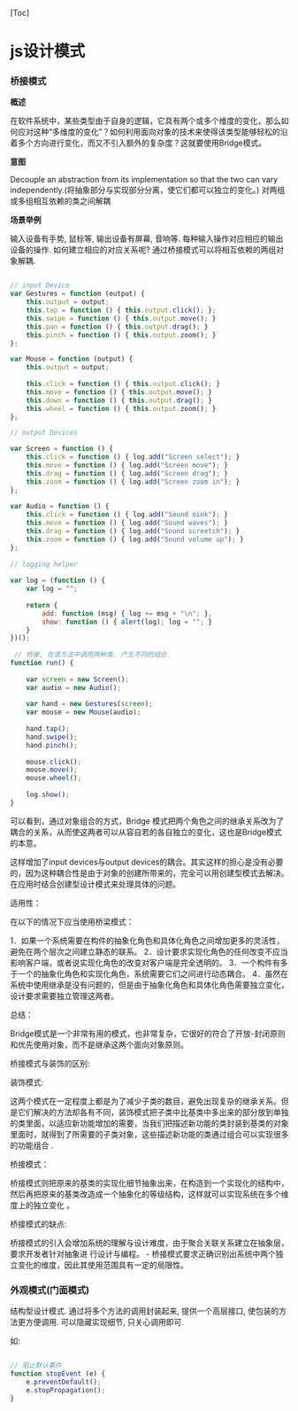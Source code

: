 [Toc]

# js设计模式

### 桥接模式

**概述**

在软件系统中，某些类型由于自身的逻辑，它具有两个或多个维度的变化，那么如何应对这种“多维度的变化”？如何利用面向对象的技术来使得该类型能够轻松的沿着多个方向进行变化，而又不引入额外的复杂度？这就要使用Bridge模式。

**意图**

Decouple an abstraction from its implementation so that the two can vary independently.(将抽象部分与实现部分分离，使它们都可以独立的变化。)
对两组或多组相互依赖的类之间解耦

**场景举例**

输入设备有手势, 鼠标等, 输出设备有屏幕, 音响等. 每种输入操作对应相应的输出设备的操作. 如何建立相应的对应关系呢? 通过桥接模式可以将相互依赖的两组对象解耦.

```javascript

// input Device
var Gestures = function (output) {
	this.output = output;
	this.tap = function () { this.output.click(); };
	this.swipe = function () { this.output.move(); }
    this.pan = function () { this.output.drag(); }
    this.pinch = function () { this.output.zoom(); }
};

var Mouse = function (output) {
	this.output = output;
 
    this.click = function () { this.output.click(); }
    this.move = function () { this.output.move(); }
    this.down = function () { this.output.drag(); }
    this.wheel = function () { this.output.zoom(); }
};

// output Devices

var Screen = function () {
    this.click = function () { log.add("Screen select"); }
    this.move = function () { log.add("Screen move"); }
    this.drag = function () { log.add("Screen drag"); }
    this.zoom = function () { log.add("Screen zoom in"); }
};
 
var Audio = function () {
    this.click = function () { log.add("Sound oink"); }
    this.move = function () { log.add("Sound waves"); }
    this.drag = function () { log.add("Sound screetch"); }
    this.zoom = function () { log.add("Sound volume up"); }
};
 
// logging helper
 
var log = (function () {
    var log = "";
 
    return {
        add: function (msg) { log += msg + "\n"; },
        show: function () { alert(log); log = ""; }
    }
})();
 
 // 桥接, 在该方法中调用两种类. 产生不同的组合.
function run() {
 
    var screen = new Screen();
    var audio = new Audio();
 
    var hand = new Gestures(screen);
    var mouse = new Mouse(audio);
 
    hand.tap();
    hand.swipe();
    hand.pinch();
 
    mouse.click();
    mouse.move();
    mouse.wheel();
 
    log.show();
}


```

可以看到，通过对象组合的方式，Bridge 模式把两个角色之间的继承关系改为了耦合的关系，从而使这两者可以从容自若的各自独立的变化，这也是Bridge模式的本意。

这样增加了input devices与output devices的耦合。其实这样的担心是没有必要的，因为这种耦合性是由于对象的创建所带来的，完全可以用创建型模式去解决。在应用时结合创建型设计模式来处理具体的问题。

适用性：

在以下的情况下应当使用桥梁模式：

1．如果一个系统需要在构件的抽象化角色和具体化角色之间增加更多的灵活性，避免在两个层次之间建立静态的联系。 
2．设计要求实现化角色的任何改变不应当影响客户端，或者说实现化角色的改变对客户端是完全透明的。
3．一个构件有多于一个的抽象化角色和实现化角色，系统需要它们之间进行动态耦合。 
4．虽然在系统中使用继承是没有问题的，但是由于抽象化角色和具体化角色需要独立变化，设计要求需要独立管理这两者。

总结：

Bridge模式是一个非常有用的模式，也非常复杂，它很好的符合了开放-封闭原则和优先使用对象，而不是继承这两个面向对象原则。

桥接模式与装饰的区别:

装饰模式:

这两个模式在一定程度上都是为了减少子类的数目，避免出现复杂的继承关系。但是它们解决的方法却各有不同，装饰模式把子类中比基类中多出来的部分放到单独的类里面，以适应新功能增加的需要，当我们把描述新功能的类封装到基类的对象里面时，就得到了所需要的子类对象，这些描述新功能的类通过组合可以实现很多的功能组合 .

桥接模式：

桥接模式则把原来的基类的实现化细节抽象出来，在构造到一个实现化的结构中，然后再把原来的基类改造成一个抽象化的等级结构，这样就可以实现系统在多个维度上的独立变化 。

桥接模式的缺点:

桥接模式的引入会增加系统的理解与设计难度，由于聚合关联关系建立在抽象层，要求开发者针对抽象进
行设计与编程。 - 桥接模式要求正确识别出系统中两个独立变化的维度，因此其使用范围具有一定的局限性。

### 外观模式(门面模式)

结构型设计模式. 通过将多个方法的调用封装起来, 提供一个高层接口, 使包装的方法更方便调用. 可以隐藏实现细节, 只关心调用即可.

如: 

```javascript

// 阻止默认事件
function stopEvent (e) {
	e.preventDefault();
	e.stopPropagation();
}

```


